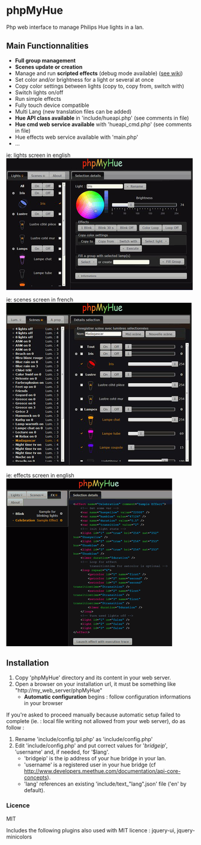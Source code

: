 # phpMyHue
Php web interface to manage Philips Hue lights in a lan.

## Main Functionnalities
* **Full group management**
* **Scenes update or creation**
* Manage and run **scripted effects** (debug mode available) ([see wiki](https://github.com/FredBardin/phpMyHue/wiki/Effects-scripts)) 
* Set color and/or brightness for a light or several at once
* Copy color settings between lights (copy to, copy from, switch with)
* Switch lights on/off
* Run simple effects
* Fully touch device compatible
* Multi Lang (new translation files can be added)
* **Hue API class available** in 'include/hueapi.php' (see comments in file)
* **Hue cmd web service available** with 'hueapi_cmd.php' (see comments in file)
* Hue effects web service available with 'main.php'
* ...

ie: lights screen in english            
![screenshot](screen1_pmh.jpg)

ie: scenes screen in french            
![screenshot](screen2_pmh.jpg)

ie: effects screen in english            
![screenshot](screen3_pmh.gif)

## Installation
1. Copy 'phpMyHue' directory and its content in your web server.
2. Open a browser on your installation url, it must be something like "http://my_web_server/phpMyHue"
	* **Automatic configuration** begins : follow configuration informations in your browser

If you're asked to proceed manually because automatic setup failed to complete (ie. : local file writing not allowed from your web server), do as follow :

1. Rename 'include/config.tpl.php' as 'include/config.php'
2. Edit 'include/config.php' and put correct values for '$bridgeip', '$username' and, if needed, for '$lang'.  
	* 'bridgeip' is the ip address of your hue bridge in your lan.  
	* 'username' is a registered user in your hue bridge (cf http://www.developers.meethue.com/documentation/api-core-concepts).  
	* 'lang' references an existing 'include/text_"lang".json' file ('en' by default).  

### Licence
MIT

Includes the following plugins also used with MIT licence : jquery-ui, jquery-minicolors


